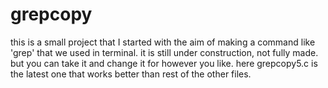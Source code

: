 # grepcopy
this is a small project that I started with the aim of making a command like 'grep' that we used in terminal.
it is still under construction, not fully made.
but you can take it and change it for however you like.
here grepcopy5.c is the latest one that works better than rest of the other files.
